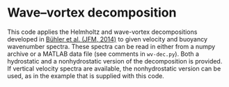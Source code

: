 # Wave–vortex decomposition
This code applies the Helmholtz and wave-vortex decompositions developed in [Bühler et al. (JFM, 2014)](http://dx.doi.org/10.1017/jfm.2014.488) to given velocity and buoyancy wavenumber spectra. These spectra can be read in either from a numpy archive or a MATLAB data file (see comments in `wv-dec.py`). Both a hydrostatic and a nonhydrostatic version of the decomposition is provided. If vertical velocity spectra are available, the nonhydrostatic version can be used, as in the example that is supplied with this code.
